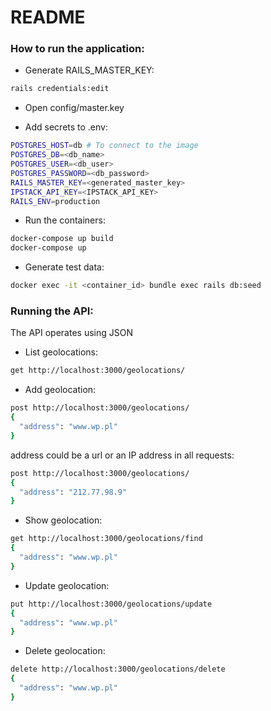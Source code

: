 # README

### How to run the application:
* Generate RAILS_MASTER_KEY:
```bash
rails credentials:edit
```
* Open config/master.key

* Add secrets to .env:
```bash
POSTGRES_HOST=db # To connect to the image
POSTGRES_DB=<db_name>
POSTGRES_USER=<db_user>
POSTGRES_PASSWORD=<db_password>
RAILS_MASTER_KEY=<generated_master_key>
IPSTACK_API_KEY=<IPSTACK_API_KEY>
RAILS_ENV=production
```
* Run the containers:
```bash
docker-compose up build
docker-compose up
```

* Generate test data:
```bash
docker exec -it <container_id> bundle exec rails db:seed
```

### Running the API:
The API operates using JSON

* List geolocations:
```bash
get http://localhost:3000/geolocations/
```

* Add geolocation:
```bash
post http://localhost:3000/geolocations/
{
  "address": "www.wp.pl"
}
```
address could be a url or an IP address in all requests:
```bash
post http://localhost:3000/geolocations/
{
  "address": "212.77.98.9"
}
```
* Show geolocation:
```bash
get http://localhost:3000/geolocations/find
{
  "address": "www.wp.pl"
}
```

* Update geolocation:
```bash
put http://localhost:3000/geolocations/update
{
  "address": "www.wp.pl"
}
```

* Delete geolocation:
```bash
delete http://localhost:3000/geolocations/delete
{
  "address": "www.wp.pl"
}
```